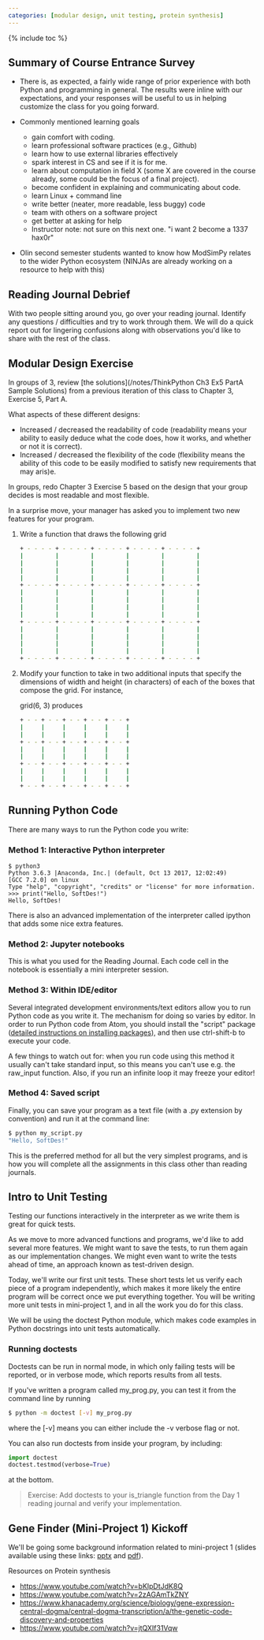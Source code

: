 ```yaml
---
categories: [modular design, unit testing, protein synthesis]
---
```


{% include toc %}

## Summary of Course Entrance Survey

* There is, as expected, a fairly wide range of prior experience with both Python and programming in general.  The results were inline with our expectations, and your responses will be useful to us in helping customize the class for you going forward.
* Commonly mentioned learning goals
    - gain comfort with coding.
    - learn professional software practices (e.g., Github)
    - learn how to use external libraries effectively
    - spark interest in CS and see if it is for me.
    - learn about computation in field X (some X are covered in the course already, some could be the focus of a final project).
    - become confident in explaining and communicating about code.
    - learn Linux + command line
    - write better (neater, more readable, less buggy) code
    - team with others on a software project
    - get better at asking for help
    - Instructor note: not sure on this next one.  "i want 2 become a 1337 hax0r"

* Olin second semester students wanted to know how ModSimPy relates to the wider Python ecosystem (NINJAs are already working on a resource to help with this)

## Reading Journal Debrief
With two people sitting around you, go over your reading journal.  Identify any questions / difficulties and try to work through them.  We will do a quick report out for lingering confusions along with observations you'd like to share with the rest of the class.

## Modular Design Exercise

In groups of 3, review [the solutions](/notes/ThinkPython Ch3 Ex5 PartA Sample Solutions) from a previous iteration of this class to Chapter 3, Exercise 5, Part A.

What aspects of these different designs:
* Increased / decreased the readability of code (readability means your ability to easily deduce what the code does, how it works, and whether or not it is correct).
* Increased / decreased the flexibility of the code (flexibility means the ability of this code to be easily modified to satisfy new requirements that may aris)e.

In groups, redo Chapter 3 Exercise 5 based on the design that your group decides is most readable and most flexible.

In a surprise move, your manager has asked you to implement two new features for your program.

1.  Write a function that draws the following grid

    ```bash
    + - - - - + - - - - + - - - - + - - - - + - - - - +
    |         |         |         |         |         |
    |         |         |         |         |         |
    |         |         |         |         |         |
    |         |         |         |         |         |
    + - - - - + - - - - + - - - - + - - - - + - - - - +
    |         |         |         |         |         |
    |         |         |         |         |         |
    |         |         |         |         |         |
    |         |         |         |         |         |
    + - - - - + - - - - + - - - - + - - - - + - - - - +
    |         |         |         |         |         |
    |         |         |         |         |         |
    |         |         |         |         |         |
    |         |         |         |         |         |
    + - - - - + - - - - + - - - - + - - - - + - - - - +
    ```

2.  Modify your function to take in two additional inputs that specify the dimensions of width and height (in characters) of each of the boxes that compose the grid.  For instance,

    grid(6, 3) produces

    ```bash
    + - - + - - + - - + - - + - - +
    |     |     |     |     |     |
    |     |     |     |     |     |
    + - - + - - + - - + - - + - - +
    |     |     |     |     |     |
    |     |     |     |     |     |
    + - - + - - + - - + - - + - - +
    |     |     |     |     |     |
    |     |     |     |     |     |
    + - - + - - + - - + - - + - - +
    ```

## Running Python Code
There are many ways to run the Python code you write:

### Method 1: Interactive Python interpreter
```
$ python3
Python 3.6.3 |Anaconda, Inc.| (default, Oct 13 2017, 12:02:49)
[GCC 7.2.0] on linux
Type "help", "copyright", "credits" or "license" for more information.
>>> print("Hello, SoftDes!")
Hello, SoftDes!
```

There is also an advanced implementation of the interpreter called ipython that adds some nice extra features.

### Method 2: Jupyter notebooks
This is what you used for the Reading Journal. Each code cell in the notebook is essentially a mini interpreter session.

### Method 3: Within IDE/editor
Several integrated development environments/text editors allow you to run Python code as you write it. The mechanism for doing so varies by editor.  In order to run Python code from Atom, you should install the "script" package ([detailed instructions on installing packages](https://flight-manual.atom.io/using-atom/sections/atom-packages/)), and then use ctrl-shift-b to execute your code.

A few things to watch out for: when you run code using this method it usually can't take standard input, so this means you can't use e.g. the raw_input function. Also, if you run an infinite loop it may freeze your editor!

### Method 4: Saved script
Finally, you can save your program as a text file (with a .py extension by convention) and run it at the command line:
```bash
$ python my_script.py
"Hello, SoftDes!"
```

This is the preferred method for all but the very simplest programs, and is how you will complete all the assignments in this class other than reading journals.

## Intro to Unit Testing
Testing our functions interactively in the interpreter as we write them is great for quick tests.

As we move to more advanced functions and programs, we'd like to add several more features. We might want to save the tests, to run them again as our implementation changes. We might even want to write the tests ahead of time, an approach known as test-driven design.

Today, we'll write our first unit tests. These short tests let us verify each piece of a program independently, which makes it more likely the entire program will be correct once we put everything together. You will be writing more unit tests in mini-project 1, and in all the work you do for this class.

We will be using the doctest Python module, which makes code examples in Python docstrings into unit tests automatically.

### Running doctests
Doctests can be run in normal mode, in which only failing tests will be reported, or in verbose mode, which reports results from all tests.

If you've written a program called my_prog.py, you can test it from the command line by running

```bash
$ python -m doctest [-v] my_prog.py
```

where the [-v] means you can either include the -v verbose flag or not.

You can also run doctests from inside your program, by including:

```python
import doctest
doctest.testmod(verbose=True)
```

at the bottom.

> Exercise: Add doctests to your is_triangle function from the Day 1 reading journal and verify your implementation.

## Gene Finder (Mini-Project 1) Kickoff

We'll be going some background information related to mini-project 1 (slides available using these links: [pptx](/files/slides/Day02.pptx) and [pdf](/files/slides/Day02.pdf)).

Resources on Protein synthesis
* https://www.youtube.com/watch?v=bKIpDtJdK8Q
* https://www.youtube.com/watch?v=2zAGAmTkZNY
* https://www.khanacademy.org/science/biology/gene-expression-central-dogma/central-dogma-transcription/a/the-genetic-code-discovery-and-properties
* https://www.youtube.com/watch?v=jtQXIf31Vqw
